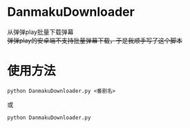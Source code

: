 # DanmakuDownloader

从弹弹play批量下载弹幕  
~~弹弹play的安卓端不支持批量弹幕下载，于是我顺手写了这个脚本~~

# 使用方法

```
python DanmakuDownloader.py <番剧名>
```
或
```
python DanmakuDownloader.py
```

